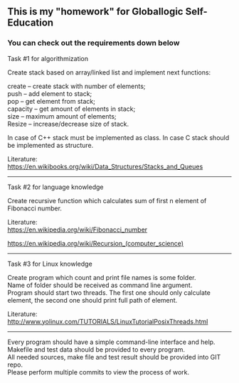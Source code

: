 ## This is my "homework" for Globallogic Self-Education  
### You can check out the requirements down below  

Task #1 for algorithmization

Create stack based on array/linked list and implement next functions:

create – create stack with number of elements;  
push – add element to stack;  
pop – get element from stack;  
capacity – get amount of elements in stack;  
size – maximum amount of elements;  
Resize – increase/decrease size of stack.

In case of C++ stack must be implemented as class. In case C stack should be implemented as structure.

Literature: https://en.wikibooks.org/wiki/Data_Structures/Stacks_and_Queues 
__________________________________________________________________________________________________________________________________________

Task #2 for language knowledge

Create recursive function which calculates sum of first n element of Fibonacci number.

Literature:  
https://en.wikipedia.org/wiki/Fibonacci_number

https://en.wikipedia.org/wiki/Recursion_(computer_science) 
__________________________________________________________________________________________________________________________________________

Task #3 for Linux knowledge

Create program which count and print file names is some folder.  
Name of folder should be received as command line argument.  
Program should start two threads. The first one should only calculate element, the second one should print full path of element.

Literature: http://www.yolinux.com/TUTORIALS/LinuxTutorialPosixThreads.html 
__________________________________________________________________________________________________________________________________________

Every program should have a simple command-line interface and help.  
Makefile and test data should be provided to every program.  
All needed sources, make file and test result should be provided into GIT repo.  
Please perform multiple commits to view the process of work.
